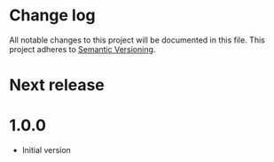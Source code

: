 # Change log

All notable changes to this project will be documented in this file.
This project adheres to [Semantic Versioning](http://semver.org/).

# Next release

# 1.0.0

- Initial version
